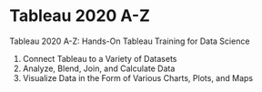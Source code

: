 # Tableau 2020 A-Z
Tableau 2020 A-Z: Hands-On Tableau Training for Data Science

1. Connect Tableau to a Variety of Datasets
2. Analyze, Blend, Join, and Calculate Data
3. Visualize Data in the Form of Various Charts, Plots, and Maps

